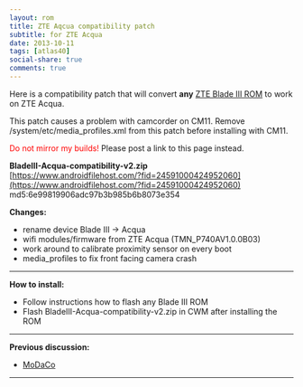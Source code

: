 ```yaml
---
layout: rom
title: ZTE Aqcua compatibility patch
subtitle: for ZTE Acqua
date: 2013-10-11
tags: [atlas40]
social-share: true
comments: true
---
```


Here is a compatibility patch that will convert **any** [ZTE Blade III ROM](/devices/atlas40) to work on ZTE Acqua.

This patch causes a problem with camcorder on CM11. Remove /system/etc/media_profiles.xml from this patch before installing with CM11.

<span style="color:#FF0000;">Do not mirror my builds!</span> Please post a link to this page instead.

**BladeIII-Acqua-compatibility-v2.zip**  
[https://www.androidfilehost.com/?fid=24591000424952060](https://www.androidfilehost.com/?fid=24591000424952060)  
md5:6e99819906adc97b3b985b6b8073e354

**Changes:**

- rename device Blade III -> Acqua
- wifi modules/firmware from ZTE Acqua (TMN_P740AV1.0.0B03)
- work around to calibrate proximity sensor on every boot
- media_profiles to fix front facing camera crash

----

**How to install:**

- Follow instructions how to flash any Blade III ROM
- Flash BladeIII-Acqua-compatibility-v2.zip in CWM after installing the ROM

----

**Previous discussion:**

- [MoDaCo](http://www.modaco.com/forums/topic/365741-acqua-compatibility/)

----
